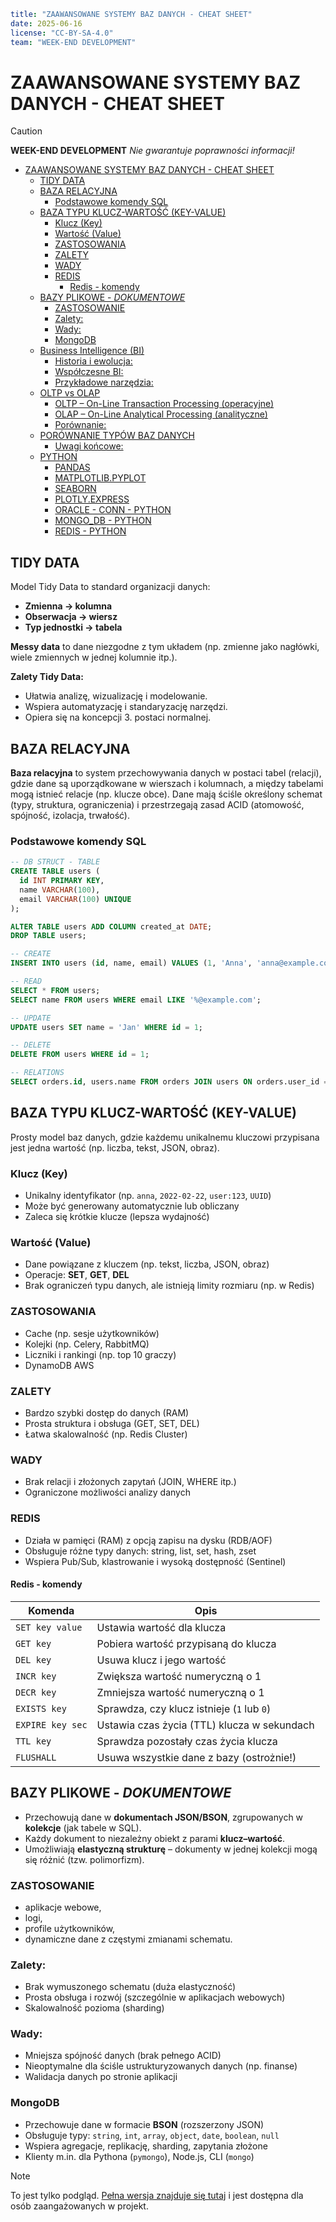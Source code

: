```yaml
title: "ZAAWANSOWANE SYSTEMY BAZ DANYCH - CHEAT SHEET"
date: 2025-06-16
license: "CC-BY-SA-4.0"
team: "WEEK-END DEVELOPMENT"
```
# ZAAWANSOWANE SYSTEMY BAZ DANYCH - CHEAT SHEET

> [!CAUTION]
> **WEEK-END DEVELOPMENT** *Nie gwarantuje poprawności informacji!*


- [ZAAWANSOWANE SYSTEMY BAZ DANYCH - CHEAT SHEET](#zaawansowane-systemy-baz-danych---cheat-sheet)
  - [TIDY DATA](#tidy-data)
  - [BAZA RELACYJNA](#baza-relacyjna)
    - [Podstawowe komendy SQL](#podstawowe-komendy-sql)
  - [BAZA TYPU KLUCZ-WARTOŚĆ (KEY-VALUE)](#baza-typu-klucz-wartość-key-value)
    - [Klucz (Key)](#klucz-key)
    - [Wartość (Value)](#wartość-value)
    - [ZASTOSOWANIA](#zastosowania)
    - [ZALETY](#zalety)
    - [WADY](#wady)
    - [REDIS](#redis)
      - [Redis - komendy](#redis---komendy)
  - [BAZY PLIKOWE - *DOKUMENTOWE*](#bazy-plikowe---dokumentowe)
    - [ZASTOSOWANIE](#zastosowanie)
    - [Zalety:](#zalety-1)
    - [Wady:](#wady-1)
    - [MongoDB](#mongodb)
  - [Business Intelligence (BI)](#business-intelligence-bi)
    - [Historia i ewolucja:](#historia-i-ewolucja)
    - [Współczesne BI:](#współczesne-bi)
    - [Przykładowe narzędzia:](#przykładowe-narzędzia)
  - [OLTP vs OLAP](#oltp-vs-olap)
    - [OLTP – On-Line Transaction Processing (operacyjne)](#oltp--on-line-transaction-processing-operacyjne)
    - [OLAP – On-Line Analytical Processing (analityczne)](#olap--on-line-analytical-processing-analityczne)
    - [Porównanie:](#porównanie)
  - [PORÓWNANIE TYPÓW BAZ DANYCH](#porównanie-typów-baz-danych)
    - [Uwagi końcowe:](#uwagi-końcowe)
  - [PYTHON](#python)
    - [PANDAS](#pandas)
    - [MATPLOTLIB.PYPLOT](#matplotlibpyplot)
    - [SEABORN](#seaborn)
    - [PLOTLY.EXPRESS](#plotlyexpress)
    - [ORACLE - CONN - PYTHON](#oracle---conn---python)
    - [MONGO\_DB - PYTHON](#mongo_db---python)
    - [REDIS - PYTHON](#redis---python)

## TIDY DATA
Model Tidy Data to standard organizacji danych:
* **Zmienna -> kolumna**
* **Obserwacja -> wiersz**
* **Typ jednostki -> tabela**

**Messy data** to dane niezgodne z tym układem (np. zmienne jako nagłówki, wiele zmiennych w jednej kolumnie itp.).

**Zalety Tidy Data:**
* Ułatwia analizę, wizualizację i modelowanie.
* Wspiera automatyzację i standaryzację narzędzi.
* Opiera się na koncepcji 3. postaci normalnej.

## BAZA RELACYJNA
**Baza relacyjna** to system przechowywania danych w postaci tabel (relacji), gdzie dane są uporządkowane w wierszach i kolumnach, a między tabelami mogą istnieć relacje (np. klucze obce). Dane mają ściśle określony schemat (typy, struktura, ograniczenia) i przestrzegają zasad ACID (atomowość, spójność, izolacja, trwałość).

### Podstawowe komendy SQL
```sql
-- DB STRUCT - TABLE
CREATE TABLE users (
  id INT PRIMARY KEY,
  name VARCHAR(100),
  email VARCHAR(100) UNIQUE
);

ALTER TABLE users ADD COLUMN created_at DATE;
DROP TABLE users;

-- CREATE
INSERT INTO users (id, name, email) VALUES (1, 'Anna', 'anna@example.com');

-- READ
SELECT * FROM users;
SELECT name FROM users WHERE email LIKE '%@example.com';

-- UPDATE
UPDATE users SET name = 'Jan' WHERE id = 1;

-- DELETE
DELETE FROM users WHERE id = 1;

-- RELATIONS
SELECT orders.id, users.name FROM orders JOIN users ON orders.user_id = users.id;
```

## BAZA TYPU KLUCZ-WARTOŚĆ (KEY-VALUE)
Prosty model baz danych, gdzie każdemu unikalnemu kluczowi przypisana jest jedna wartość (np. liczba, tekst, JSON, obraz).

### Klucz (Key)
* Unikalny identyfikator (np. `anna`, `2022-02-22`, `user:123`, `UUID`)
* Może być generowany automatycznie lub obliczany
* Zaleca się krótkie klucze (lepsza wydajność)

### Wartość (Value)
* Dane powiązane z kluczem (np. tekst, liczba, JSON, obraz)
* Operacje: **SET**, **GET**, **DEL**
* Brak ograniczeń typu danych, ale istnieją limity rozmiaru (np. w Redis)

### ZASTOSOWANIA
- Cache (np. sesje użytkowników)
- Kolejki (np. Celery, RabbitMQ)
- Liczniki i rankingi (np. top 10 graczy)
- DynamoDB AWS

### ZALETY
- Bardzo szybki dostęp do danych (RAM)
- Prosta struktura i obsługa (GET, SET, DEL)
- Łatwa skalowalność (np. Redis Cluster)

### WADY
- Brak relacji i złożonych zapytań (JOIN, WHERE itp.)
- Ograniczone możliwości analizy danych

### REDIS
- Działa w pamięci (RAM) z opcją zapisu na dysku (RDB/AOF)
- Obsługuje różne typy danych: string, list, set, hash, zset
- Wspiera Pub/Sub, klastrowanie i wysoką dostępność (Sentinel)

#### Redis - komendy

| Komenda          | Opis                                        |
| ---------------- | ------------------------------------------- |
| `SET key value`  | Ustawia wartość dla klucza                  |
| `GET key`        | Pobiera wartość przypisaną do klucza        |
| `DEL key`        | Usuwa klucz i jego wartość                  |
| `INCR key`       | Zwiększa wartość numeryczną o 1             |
| `DECR key`       | Zmniejsza wartość numeryczną o 1            |
| `EXISTS key`     | Sprawdza, czy klucz istnieje (`1` lub `0`)  |
| `EXPIRE key sec` | Ustawia czas życia (TTL) klucza w sekundach |
| `TTL key`        | Sprawdza pozostały czas życia klucza        |
| `FLUSHALL`       | Usuwa wszystkie dane z bazy (ostrożnie!)    |


## BAZY PLIKOWE - *DOKUMENTOWE*
* Przechowują dane w **dokumentach JSON/BSON**, zgrupowanych w **kolekcje** (jak tabele w SQL).
* Każdy dokument to niezależny obiekt z parami **klucz–wartość**.
* Umożliwiają **elastyczną strukturę** – dokumenty w jednej kolekcji mogą się różnić (tzw. polimorfizm).

### ZASTOSOWANIE
- aplikacje webowe,
- logi,
- profile użytkowników,
- dynamiczne dane z częstymi zmianami schematu.

### Zalety:
* Brak wymuszonego schematu (duża elastyczność)
* Prosta obsługa i rozwój (szczególnie w aplikacjach webowych)
* Skalowalność pozioma (sharding)

### Wady:
* Mniejsza spójność danych (brak pełnego ACID)
* Nieoptymalne dla ściśle ustrukturyzowanych danych (np. finanse)
* Walidacja danych po stronie aplikacji

### MongoDB
* Przechowuje dane w formacie **BSON** (rozszerzony JSON)
* Obsługuje typy: `string`, `int`, `array`, `object`, `date`, `boolean`, `null`
* Wspiera agregacje, replikację, sharding, zapytania złożone
* Klienty m.in. dla Pythona (`pymongo`), Node.js, CLI (`mongo`)

> [!NOTE]  
> To jest tylko podgląd. [Pełna wersja znajduje się tutaj](https://github.com/Week-end-Development/WED-pro/blob/main/msc/semester01/database_systems_dump_s.pl.md) i jest dostępna dla osób zaangażowanych w projekt.
